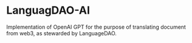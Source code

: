 # LanguagDAO-AI
Implementation of OpenAI GPT for the purpose of translating document from web3, as stewarded by LanguageDAO.
